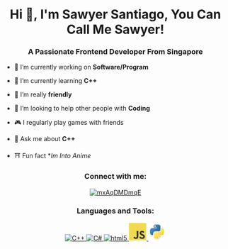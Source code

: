 <h1 align="center">Hi 👋, I'm Sawyer Santiago, You Can Call Me Sawyer!</h1>
<h3 align="center">A Passionate Frontend Developer From Singapore</h3>


- 🔭 I’m currently working on **Software/Program**

- 🌱 I’m currently learning **C++**

- 👯 I’m really **friendly**

- 🤝 I’m looking to help other people with **Coding**

- 🎮 I regularly play games with friends

- 💬 Ask me about **C++**

- ⛩️ Fun fact **Im Into Anime*


<h3 align="center">Connect with me:</h3>
<p align="center">
<a href="https://discord.com/users/735521027701866537" target="blank"><img align="center" src="https://discord.com/assets/3437c10597c1526c3dbd98c737c2bcae.svg" alt="mxAqDMDmqE" height="30" width="40" /></a>
</p>

<h3 align="center">Languages and Tools:</h3>
<p align="center"> <a href="https://en.wikipedia.org/wiki/C%2B%2B" target="_blank" rel="noreferrer"> <img src="https://cdn.discordapp.com/attachments/672114005111734289/1030514600510238730/unknown.png" alt="C++" width="40" height="40"/> </a> <a href="C#" target="_blank" rel="noreferrer"> <img src="https://cdn.discordapp.com/attachments/672114005111734289/1030515532744642571/unknown.png" alt="C#" width="40" height="40"/> </a> <a href="Assembly" target="_blank" rel="noreferrer"> <img src="https://cdn.discordapp.com/attachments/754562222251835423/1030517083848572998/unknown.png" alt="html5" width="40" height="40"/> </a> <a href="https://developer.mozilla.org/en-US/docs/Web/JavaScript" target="_blank" rel="noreferrer"> <img src="https://raw.githubusercontent.com/devicons/devicon/master/icons/javascript/javascript-original.svg" alt="javascript" width="40" height="40"/> </a> <a href="https://www.python.org" target="_blank" rel="noreferrer"> <img src="https://raw.githubusercontent.com/devicons/devicon/master/icons/python/python-original.svg" alt="python" width="40" height="40"/> </a> </p>
